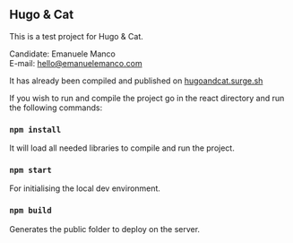 ## Hugo & Cat

This is a test project for Hugo & Cat. 

Candidate: Emanuele Manco <br>
E-mail: [hello@emanuelemanco.com](mailto:hello@emanuelemanco.com)


It has already been compiled and published on [hugoandcat.surge.sh](https://hugoandcat.surge.sh/)

If you wish to run and compile the project go in the react directory and run the following commands:
### `npm install`
It will load all needed libraries to compile and run the project.

### `npm start`
For initialising the local dev environment.

### `npm build`
Generates the public folder to deploy on the server.
